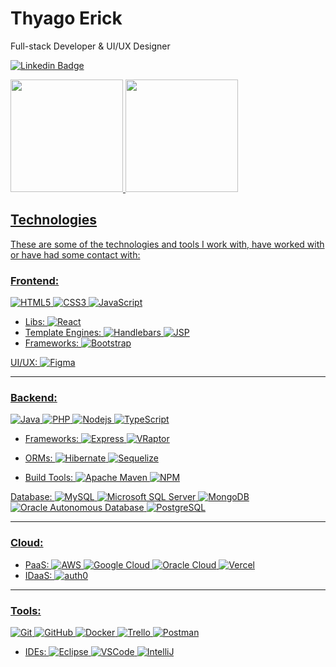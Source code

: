 # Thyago Erick

Full-stack Developer & UI/UX Designer

[![Linkedin Badge](https://img.shields.io/badge/-Thyago%20Erick-E5289E?style=flat-square&logo=Linkedin&logoColor=white&link=https://www.linkedin.com/in/thyagoerick/)](https://www.linkedin.com/in/thyagoerick/)


<div>
   <a href="https://github.com/thyagoerick">
   <img height="180em" src="https://github-readme-stats.vercel.app/api?username=thyagoerick&show_icons=true&theme=synthwave&include_all_commits=true&count_private=true"/>
   <img height="180em" src="https://github-readme-stats.vercel.app/api/top-langs/?username=thyagoerick&layout=compact&langs_count=6&theme=synthwave"/>
</div>



## Technologies

These are some of the technologies and tools I work with, have worked with or have had some contact with:

### Frontend:
![HTML5](https://img.shields.io/badge/-HTML5-E5289E?style=flat-square&logo=html5&logoColor=white)
![CSS3](https://img.shields.io/badge/-CSS3-E5289E?style=flat-square&logo=css3&logoColor=white)
![JavaScript](https://img.shields.io/badge/-JavaScript-E5289E?style=flat-square&logo=javascript&logoColor=white)
- Libs:
  ![React](https://img.shields.io/badge/-React-E5289E?style=flat-square&logo=react&logoColor=white)
- Template Engines:
  ![Handlebars](https://img.shields.io/badge/-Handlebars-E5289E?style=flat-square&logo=handlebars&logoColor=white)
  ![JSP](https://img.shields.io/badge/-JSP-E5289E?style=flat-square&logo=jsp&logoColor=white)
- Frameworks:
  ![Bootstrap](https://img.shields.io/badge/-Bootstrap-E5289E?style=flat-square&logo=bootstrap&logoColor=white)
  
UI/UX:
![Figma](https://img.shields.io/badge/-Figma-E5289E?style=flat-square&logo=figma&logoColor=white)

----

### Backend: 
![Java](https://img.shields.io/badge/-%20☕︎%20Java-E5289E?style=flat-square&logo=java)
![PHP](https://img.shields.io/badge/-PHP-E5289E?style=flat-square&logo=php&logoColor=white)
![Nodejs](https://img.shields.io/badge/-Nodejs-E5289E?style=flat-square&logo=Node.js&logoColor=white)
![TypeScript](https://img.shields.io/badge/-TypeScript-E5289E?style=flat-square&logo=typescript&logoColor=white)
- Frameworks:
  ![Express](https://img.shields.io/badge/-Express-E5289E?style=flat-square&logo=Express&logoColor=white)
  ![VRaptor](https://img.shields.io/badge/-VRaptor-E5289E?style=flat-square&logo=VRaptor&logoColor=white)

- ORMs:
  ![Hibernate](https://img.shields.io/badge/-Hibernate-E5289E?style=flat-square&logo=Hibernate&logoColor=white)
  ![Sequelize](https://img.shields.io/badge/-Sequelize-E5289E?style=flat-square&logo=Sequelize&logoColor=white)

- Build Tools:
  ![Apache Maven](https://img.shields.io/badge/-Apache%20Maven-E5289E?style=flat-square&logo=apachemaven&logoColor=white)
  ![NPM](https://img.shields.io/badge/-NPM-E5289E?style=flat-square&logo=npm&logoColor=white) 
  
Database:
![MySQL](https://img.shields.io/badge/-MySQL-E5289E?style=flat-square&logo=mysql&logoColor=white)
![Microsoft SQL Server](https://img.shields.io/badge/-SQL%20Server-E5289E?style=flat-square&logo=microsoft-sql-server&logoColor=white)
![MongoDB](https://img.shields.io/badge/-MongoDB-E5289E?style=flat-square&logo=mongodb&logoColor=white)
![Oracle Autonomous Database](https://img.shields.io/badge/Oracle%20Autonomous%20Database-E5289E?style=flat-square&logo=oracle&logoColor=white)
![PostgreSQL](https://img.shields.io/badge/-PostgreSQL-E5289E?style=flat-square&logo=postgresql&logoColor=white)

----

### Cloud:
- PaaS:
![AWS](https://img.shields.io/badge/AWS-E5289E?style=flat-square&logo=amazonaws&logoColor=white)
![Google Cloud](https://img.shields.io/badge/GCP-E5289E?style=flat-square&logo=google-cloud&logoColor=white)
![Oracle Cloud](https://img.shields.io/badge/OCP-E5289E?style=flat-square&logo=oracle&logoColor=white)
![Vercel](https://img.shields.io/badge/-Vercel-E5289E?style=flat-square&logo=vercel&logoColor=white)
- IDaaS:
![auth0](https://img.shields.io/badge/-auth0-E5289E?style=flat-square&logo=auth0&logoColor=white)

----

### Tools:
![Git](https://img.shields.io/badge/-Git-E5289E?style=flat-square&logo=git&logoColor=white)
![GitHub](https://img.shields.io/badge/-GitHub-E5289E?style=flat-square&logo=github&logoColor=white)
![Docker](https://img.shields.io/badge/-Docker-E5289E?style=flat-square&logo=docker&logoColor=white)
![Trello](https://img.shields.io/badge/-Trello-E5289E?style=flat-square&logo=trello&logoColor=white)
![Postman](https://img.shields.io/badge/-Postman-E5289E?style=flat-square&logo=postman&logoColor=white)
- IDEs:
![Eclipse](https://img.shields.io/badge/-Eclipse-E5289E?style=flat-square&logo=eclipse&logoColor=white)
![VSCode](https://img.shields.io/badge/-VSCode-E5289E?style=flat-square&logo=visual-studio-code&logoColor=white)
![IntelliJ](https://img.shields.io/badge/-IntelliJ%20IDEA-E5289E?style=flat-square&logo=intellij-idea&logoColor=white)
